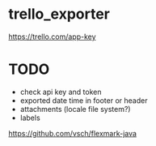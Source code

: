 # trello_exporter

https://trello.com/app-key


# TODO
* check api key and token
* exported date time in footer or header
* attachments (locale file system?)
* labels

https://github.com/vsch/flexmark-java
